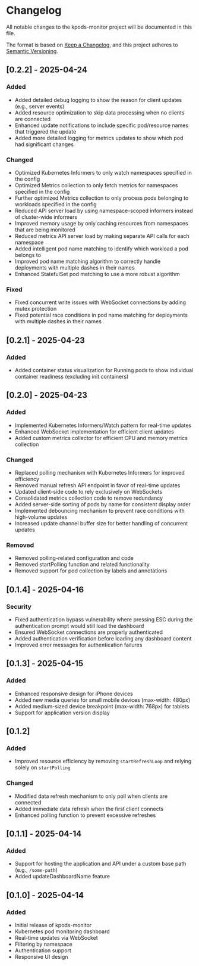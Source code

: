 # Changelog

All notable changes to the kpods-monitor project will be documented in this file.

The format is based on [Keep a Changelog](https://keepachangelog.com/en/1.0.0/),
and this project adheres to [Semantic Versioning](https://semver.org/spec/v2.0.0.html).

## [0.2.2] - 2025-04-24

### Added
- Added detailed debug logging to show the reason for client updates (e.g., server events)
- Added resource optimization to skip data processing when no clients are connected
- Enhanced update notifications to include specific pod/resource names that triggered the update
- Added more detailed logging for metrics updates to show which pod had significant changes

### Changed
- Optimized Kubernetes Informers to only watch namespaces specified in the config
- Optimized Metrics collection to only fetch metrics for namespaces specified in the config
- Further optimized Metrics collection to only process pods belonging to workloads specified in the config
- Reduced API server load by using namespace-scoped informers instead of cluster-wide informers
- Improved memory usage by only caching resources from namespaces that are being monitored
- Reduced metrics API server load by making separate API calls for each namespace
- Added intelligent pod name matching to identify which workload a pod belongs to
- Improved pod name matching algorithm to correctly handle deployments with multiple dashes in their names
- Enhanced StatefulSet pod matching to use a more robust algorithm

### Fixed
- Fixed concurrent write issues with WebSocket connections by adding mutex protection
- Fixed potential race conditions in pod name matching for deployments with multiple dashes in their names

## [0.2.1] - 2025-04-23

### Added
- Added container status visualization for Running pods to show individual container readiness (excluding init containers)

## [0.2.0] - 2025-04-23

### Added
- Implemented Kubernetes Informers/Watch pattern for real-time updates
- Enhanced WebSocket implementation for efficient client updates
- Added custom metrics collector for efficient CPU and memory metrics collection

### Changed
- Replaced polling mechanism with Kubernetes Informers for improved efficiency
- Removed manual refresh API endpoint in favor of real-time updates
- Updated client-side code to rely exclusively on WebSockets
- Consolidated metrics collection code to remove redundancy
- Added server-side sorting of pods by name for consistent display order
- Implemented debouncing mechanism to prevent race conditions with high-volume updates
- Increased update channel buffer size for better handling of concurrent updates

### Removed
- Removed polling-related configuration and code
- Removed startPolling function and related functionality
- Removed support for pod collection by labels and annotations

## [0.1.4] - 2025-04-16

### Security
- Fixed authentication bypass vulnerability where pressing ESC during the authentication prompt would still load the dashboard
- Ensured WebSocket connections are properly authenticated
- Added authentication verification before loading any dashboard content
- Improved error messages for authentication failures

## [0.1.3] - 2025-04-15

### Added
- Enhanced responsive design for iPhone devices
- Added new media queries for small mobile devices (max-width: 480px)
- Added medium-sized device breakpoint (max-width: 768px) for tablets
- Support for application version display

## [0.1.2]

### Added
- Improved resource efficiency by removing `startRefreshLoop` and relying solely on `startPolling`

### Changed
- Modified data refresh mechanism to only poll when clients are connected
- Added immediate data refresh when the first client connects
- Enhanced polling function to prevent excessive refreshes

## [0.1.1] - 2025-04-14

### Added
- Support for hosting the application and API under a custom base path (e.g., `/some-path`)
- Added updateDashboardName feature

## [0.1.0] - 2025-04-14

### Added
- Initial release of kpods-monitor
- Kubernetes pod monitoring dashboard
- Real-time updates via WebSocket
- Filtering by namespace
- Authentication support
- Responsive UI design

